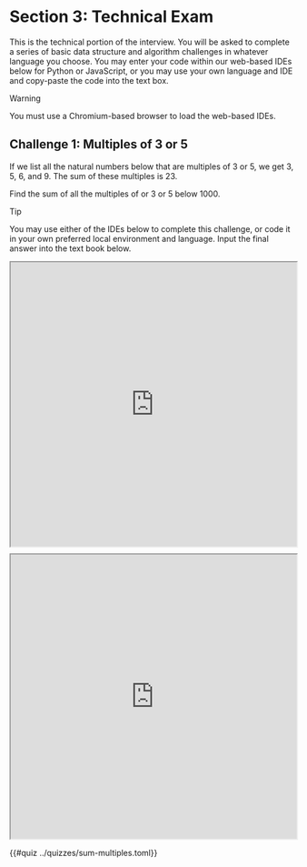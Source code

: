 # Section 3: Technical Exam

This is the technical portion of the interview. You will be asked to
complete a series of basic data structure and algorithm challenges in
whatever language you choose. You may enter your code within our
web-based IDEs below for Python or JavaScript, or you may use your own
language and IDE and copy-paste the code into the text box.

> [!WARNING]
> You must use a Chromium-based browser to load the web-based
> IDEs.

## Challenge 1: Multiples of 3 or 5

If we list all the natural numbers below that are multiples of 3 or 5,
we get 3, 5, 6, and 9. The sum of these multiples is 23.

Find the sum of all the multiples of or 3 or 5 below 1000.

> [!TIP]
> You may use either of the IDEs below to complete this
> challenge, or code it in your own preferred local environment and
> language. Input the final answer into the text book below.

<div style="display: flex; flex-direction: column;">
  <iframe src="https://stackblitz.com/edit/secret-python-haxf6r?ctl=1&embed=1&file=main.py&view=editor" style="width: 100%; height: 500px;"></iframe>

  <iframe src="https://stackblitz.com/edit/stackblitz-starters-9ii95z?ctl=1&embed=1&file=index.js&view=editor" style="width: 100%; height: 500px; margin-top: 10px;"></iframe>
</div>

{{#quiz ../quizzes/sum-multiples.toml}}
